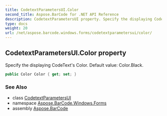 ```yaml
---
title: CodetextParametersUI.Color
second_title: Aspose.BarCode for .NET API Reference
description: CodetextParametersUI property. Specify the displaying CodeTexts Color. Default value Color.Black
type: docs
weight: 20
url: /net/aspose.barcode.windows.forms/codetextparametersui/color/
---
```

## CodetextParametersUI.Color property

Specify the displaying CodeText's Color. Default value: Color.Black.

```csharp
public Color Color { get; set; }
```

### See Also

* class [CodetextParametersUI](../)
* namespace [Aspose.BarCode.Windows.Forms](../../../aspose.barcode.windows.forms/)
* assembly [Aspose.BarCode](../../../)


